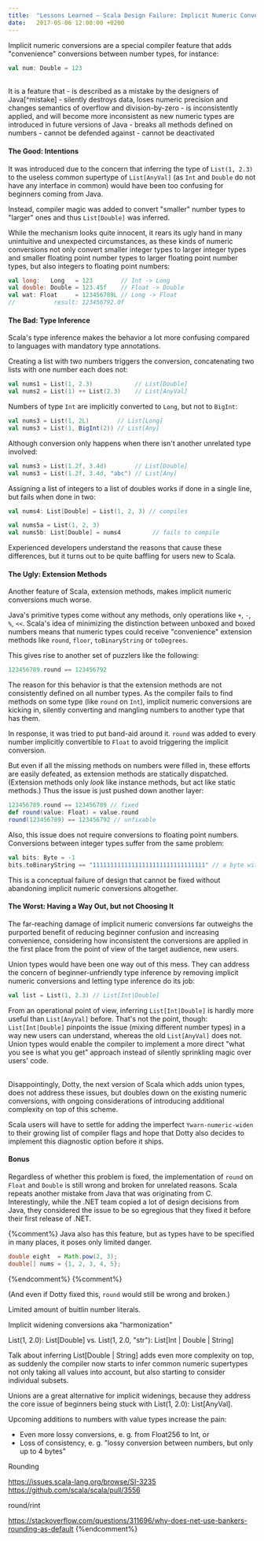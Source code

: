 ```yaml
---
title:  "Lessons Learned – Scala Design Failure: Implicit Numeric Conversions"
date:   2017-05-06 12:00:00 +0200
---
```


Implicit numeric conversions are a special compiler feature that adds
"convenience" conversions between number types, for instance:

```scala
val num: Double = 123
```

<br/>
It is a feature that
- is described as a mistake by the designers of Java[^mistake]
- silently destroys data, loses numeric precision and changes semantics of overflow and
  division-by-zero
- is inconsistently applied, and will become more inconsistent as new
  numeric types are introduced in future versions of Java
- breaks all methods defined on numbers
- cannot be defended against
- cannot be deactivated

#### The Good: Intentions

It was introduced due to the concern that inferring the type of `List(1, 2.3)`
to the useless common supertype of `List[AnyVal]` (as `Int` and `Double` do not
have any interface in common) would have been too confusing for beginners coming
from Java.

Instead, compiler magic was added to convert "smaller" number types to "larger"
ones and thus `List[Double]` was inferred.

While the mechanism looks quite innocent, it rears its ugly hand in many
unintuitive and unexpected circumstances, as these kinds of numeric conversions
not only convert smaller integer types to larger integer types and smaller
floating point number types to larger floating point number types, but also
integers to floating point numbers:

```scala
val long:   Long   = 123        // Int -> Long
val double: Double = 123.45f    // Float -> Double
val wat: Float     = 123456789L // Long -> Float
//           result: 123456792.0f
```

#### The Bad: Type Inference

Scala's type inference makes the behavior a lot more confusing compared to
languages with mandatory type annotations.

Creating a list with two numbers triggers the conversion, concatenating two
lists with one number each does not:

```scala
val nums1 = List(1, 2.3)            // List[Double]
val nums2 = List(1) ++ List(2.3)    // List[AnyVal]
```

Numbers of type `Int` are implicitly converted to `Long`, but not to `BigInt`:

```scala
val nums3 = List(1, 2L)        // List[Long]
val nums3 = List(1, BigInt(2)) // List[Any]
```

Although conversion only happens when there isn't another unrelated type involved:

```scala
val nums3 = List(1.2f, 3.4d)        // List[Double]
val nums3 = List(1.2f, 3.4d, "abc") // List[Any]
```

Assigning a list of integers to a list of doubles works if done in a single line,
but fails when done in two:

```scala
val nums4: List[Double] = List(1, 2, 3) // compiles

val nums5a = List(1, 2, 3)
val nums5b: List[Double] = nums4         // fails to compile
```

Experienced developers understand the reasons that cause these differences, but
it turns out to be quite baffling for users new to Scala.

#### The Ugly: Extension Methods

Another feature of Scala, extension methods, makes implicit numeric conversions
much worse.

Java's primitive types come without any methods, only operations like `+`, `-`,
`%`, `<<`.
Scala's idea of minimizing the distinction between unboxed and boxed
numbers means that numeric types could receive "convenience" extension methods
like `round`, `floor`, `toBinaryString` or `toDegrees`.

This gives rise to another set of puzzlers like the following:

```scala
123456789.round == 123456792
```

The reason for this behavior is that the extension methods are not consistently
defined on all number types. As the compiler fails to find methods on some type
(like `round` on `Int`), implicit numeric conversions are kicking in, silently
converting and mangling numbers to another type that has them.

In response, it was tried to put band-aid around it. `round` was added to every
number implicitly convertible to `Float` to avoid triggering the implicit
conversion.

But even if all the missing methods on numbers were filled in, these efforts are
easily defeated, as extension methods are statically dispatched.
(Extension methods only _look_ like instance methods, but act like static methods.)
Thus the issue is just pushed down another layer:

```scala
123456789.round == 123456789 // fixed
def round(value: Float) = value.round
round(123456789) == 123456792 // unfixable
```

Also, this issue does not require conversions to floating point numbers.
Conversions between integer types suffer from the same problem:

```scala
val bits: Byte = -1
bits.toBinaryString == "11111111111111111111111111111111" // a byte with 32 bits?
```

This is a conceptual failure of design that cannot be fixed without abandoning
implicit numeric conversions altogether.

#### The Worst: Having a Way Out, but not Choosing It

The far-reaching damage of implicit numeric conversions far outweighs the
purported benefit of reducing beginner confusion and increasing convenience,
considering how inconsistent the conversions are applied in the first place from
the point of view of the target audience, new users.

Union types would have been one way out of this mess. They can address the
concern of beginner-unfriendly type inference by removing implicit numeric
conversions and letting type inference do its job:

```scala
val list = List(1, 2.3) // List[Int|Double]
```

From an operational point of view, inferring `List[Int|Double]` is hardly more
useful than `List[AnyVal]` before. That's not the point, though:
`List[Int|Double]` pinpoints the issue (mixing different number types) in a way
new users can understand, whereas the old `List[AnyVal]` does not.
Union types would enable the compiler to implement a more direct "what you see
is what you get" approach instead of silently sprinkling magic over users' code.

<br/>
Disappointingly, Dotty, the next version of Scala which adds union types, does not
address these issues, but doubles down on the existing numeric conversions, with
ongoing considerations of introducing additional complexity on top of this scheme.

Scala users will have to settle for adding the imperfect `Ywarn-numeric-widen`
to their growing list of compiler flags and hope that Dotty also decides to
implement this diagnostic option before it ships.

#### Bonus

Regardless of whether this problem is fixed, the implementation of `round` on
`Float` and `Double` is still wrong and broken for unrelated reasons.
Scala repeats another mistake from Java that was originating from C.
Interestingly, while the .NET team copied a lot of design decisions from Java,
they considered the issue to be so egregious that they fixed it before their
first release of .NET.

{%comment%}
Java also has this feature, but as types have to be specified in many places, it
poses only limited danger.

```java
double eight  = Math.pow(2, 3);
double[] nums = {1, 2, 3, 4, 5};
```
{%endcomment%}
{%comment%}

(And even if Dotty fixed this, `round` would still be wrong and broken.)

Limited amount of buitlin number literals.

Implicit widening conversions aka "harmonization"

List(1, 2.0): List[Double] vs. List(1, 2.0, "str"): List[Int | Double | String]

Talk about inferring List[Double | String] adds even more complexity on top, as
suddenly the compiler now starts to infer common numeric supertypes not only
taking all values into account, but also starting to consider individual subsets.

Unions are a great alternative for implicit widenings, because they address the
core issue of beginners being stuck with List(1, 2.0): List[AnyVal].

Upcoming additions to numbers with value types increase the pain:
- Even more lossy conversions, e. g. from Float256 to Int, or
- Loss of consistency, e. g. "lossy conversion between numbers, but only up to
  4 bytes"

Rounding

https://issues.scala-lang.org/browse/SI-3235
https://github.com/scala/scala/pull/3556

round/rint

https://stackoverflow.com/questions/311696/why-does-net-use-bankers-rounding-as-default
{%endcomment%}

[^mistake]: > It would be totally delightful to go through [Java] Puzzlers, another book that I wrote with Neal Gafter, which contains all the traps and pitfalls in the language and just excise them - one by one. Simply remove them.<br/>There are things that were just mistakes, so for example ... [misspeaks] ... int to float, is a primitive widening conversion and happens silently, but is lossy if you go from int to float and back to int. You often won't get the same int that you started with.<br/>Because, you know, floats, some of the bits are used for the exponent rather then the mantissa, so you loose precision. When you go to float and back to int you'll find that you didn't have the int you started with.<br/>So, you know, it was a mistake, it should corrected, it would break existing programs. So I do like the idea of essentially writing a new language which is very similar to Java which sort of fixes all these bad things. And if someone's to call it 'Java', that would be great, too. Just so long as traditional Java source code can still be compiled and run against the latest VMs. [...]<br/>_-- Joshua Bloch, Devoxx 2008_
